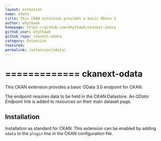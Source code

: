 ```yaml
---
layout: extension
name: odata
title: This CKAN extension provides a basic OData 3
author: whythawk
homepage: https://github.com/whythawk/ckanext-odata
github_user: whythawk
github_repo: ckanext-odata
category: Extension
featured: 
permalink: /extension/odata/
---
```



=============
ckanext-odata
=============

This CKAN extension provides a basic OData 3.0 endpoint for CKAN.

The endpoint requires data to be held in the CKAN Datastore.
An _OData Endpoint_ link is added to resources on their main dataset page.

Installation
------------

Installation as standard for CKAN.
This extension can be enabled by adding `odata` to the `plugin` line
in the CKAN configuration file.

